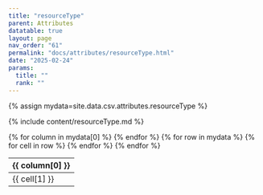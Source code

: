 ```yaml
---
title: "resourceType"
parent: Attributes
datatable: true
layout: page
nav_order: "61"
permalink: "docs/attributes/resourceType.html"
date: "2025-02-24"
params:
  title: ""
  rank: ""
---
```

{% assign mydata=site.data.csv.attributes.resourceType %} 

{% include content/resourceType.md %}

<table id="myTable" class="display" style="width:100%">
    <thead>
    {% for column in mydata[0] %}
        <th>{{ column[0] }}</th>
    {% endfor %}
    </thead>
    <tbody>
    {% for row in mydata %}
        <tr>
        {% for cell in row %}
            <td>{{ cell[1] }}</td>
        {% endfor %}
        </tr>
    {% endfor %}
    </tbody>
</table>
<script type="text/javascript">
  $(document).ready(function () {
    $('#myTable').DataTable({
      responsive: true,
      deferRender: false,
      paging: false,
      order: [],
    });
  });
</script>
